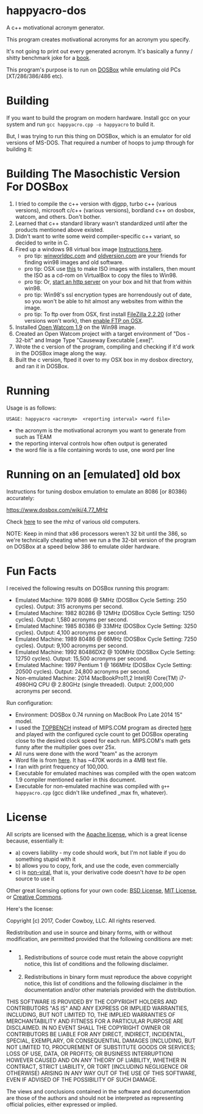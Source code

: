 # happyacro-dos

A c++ motivational acronym generator.

This program creates motivational acronyms for an acronym you specify. 

It's not going to print out every generated acronym. It's basically a funny / shitty benchmark joke for a [book](http://www.happyacro.com).

This program's purpose is to run on [DOSBox](https://www.dosbox.com/) while emulating old PCs [XT/286/386/486 etc).


# Building

If you want to build the program on modern hardware. Install gcc on your system and run `gcc happyacro.cpp -o happyacro` to build it.

But, I was trying to run this thing on DOSBox, which is an emulator for old versions of MS-DOS. That required a number of hoops to jump through for building it:

# Building The Masochistic Version For DOSBox

1. I tried to compile the c++ version with djgpp, turbo c++ (various versions), microsoft c/c++ (various versions), bordland c++ on dosbox, watcom, and others. Don't bother.
2. Learned that c++ standard library wasn't standardized until after the products mentioned above existed.
3. Didn't want to write some weird compiler-specific c++ variant, so decided to write in C. 
4. Fired up a windows 98 virtual box image [Instructions here](https://forums.virtualbox.org/viewtopic.php?f=2&t=59559).
   - pro tip: [winworldpc.com](https://winworldpc.com/) and [oldversion.com](http://www.oldversion.com/) are your friends for finding win98 images and old software. 
   - pro tip: OSX use [this](https://superuser.com/a/85991) to make ISO images with installers, then mount the ISO as a cd-rom on VirtualBox to copy the files to Win98. 
   - pro tip: Or, [start an http server](http://lifehacker.com/start-a-simple-web-server-from-any-directory-on-your-ma-496425450) on your box and hit that from within win98.
   - pro tip: Win98's ssl encryption types are horrendously out of date, so you won't be able to hit almost any websites from within the image. 
   - pro tip: To ftp over from OSX, first install [FileZilla 2.2.20](http://www.oldversion.com/windows/filezilla-2-2-20) (other versions won't work), then [enable FTP on OSX](https://gaborhargitai.hu/enable-built-in-ftp-server-in-mac-os-x-yosemite-el-capitan-sierra/).
5. Installed [Open Watcom 1.9](http://www.openwatcom.org) on the Win98 image.
6. Created an Open Watcom project with a target environment of "Dos - 32-bit" and Image Type "Causeway Executable [.exe]".
7. Wrote the c version of the program, compiling and checking if it'd work in the DOSBox image along the way. 
8. Built the c version, ftped it over to my OSX box in my dosbox directory, and ran it in DOSBox. 

# Running

Usage is as follows: 

	USAGE: happyacro <acronym>  <reporting interval> <word file>

- the acronym is the motivational acronym you want to generate from such as TEAM
- the reporting interval controls how often output is generated
- the word file is a file containing words to use, one word per line

# Running on an [emulated] old box

Instructions for tuning dosbox emulation to emulate an 8086 [or 80386) accurately: 

https://www.dosbox.com/wiki/4.77_MHz

Check [here](https://en.wikipedia.org/wiki/List_of_Intel_microprocessors) to see the mhz of various old computers.

NOTE: Keep in mind that x86 processors weren't 32 bit until the 386, so we're technically cheating when we run a the 32-bit version of the program on DOSBox at a speed below 386 to emulate older hardware.

# Fun Facts

I received the following results on DOSBox running this program: 

- Emulated Machine: 1979 8086 @ 5MHz (DOSBox Cycle Setting: 250 cycles). Output: 315 acronyms per second.
- Emulated Machine: 1982 80286 @ 12MHz (DOSBox Cycle Setting: 1250 cycles). Output: 1,580 acronyms per second.
- Emulated Machine: 1985 80386 @ 33MHz (DOSBox Cycle Setting: 3250 cycles). Output: 4,100 acronyms per second.
- Emulated Machine: 1989 80486 @ 66MHz (DOSBox Cycle Setting: 7250 cycles). Output: 9,100 acronyms per second.
- Emulated Machine: 1992 80486DX2 @ 100MHz (DOSBox Cycle Setting: 12750 cycles). Output: 15,500 acronyms per second.
- Emulated Machine: 1997 Pentium 1 @ 166MHz (DOSBox Cycle Setting: 20500 cycles). Output: 24,800 acronyms per second.  
- Non-emulated Machine: 2014 MacBookPro11,2 Intel(R) Core(TM) i7-4980HQ CPU @ 2.80GHz (single threaded). Output: 2,000,000 acronyms per second.

Run configuration:

- Environment: DOSBox 0.74 running on MacBook Pro Late 2014 15" model.
- I used the [TOPBENCH](https://dosbenchmark.wordpress.com/) instead of MIPS.COM program as directed [here](ttps://www.dosbox.com/wiki/4.77_MHz) and played with the configured cycle count to get DOSBox operating close to the desired clock speed for each run. MIPS.COM's math gets funny after the multiplier goes over 25x. 
- All runs were done with the word "team" as the acronym
- Word file is from [here](https://github.com/dwyl/english-words). It has ~470K words in a 4MB text file.
- I ran with print frequency of 100,000.
- Executable for emulated machines was compiled with the open watcom 1.9 compiler mentioned earlier in this document.
- Executable for non-emulated machine was compiled with `g++ happyacro.cpp` (gcc didn't like undefined _max fn, whatever).

# License

All scripts are licensed with the [Apache license](http://en.wikipedia.org/wiki/Apache_license), which is a great license because, essentially it:

* a) covers liability - my code should work, but I'm not liable if you do something stupid with it
* b) allows you to copy, fork, and use the code, even commercially
* c) is [non-viral](http://en.wikipedia.org/wiki/Viral_license), that is, your derivative code doesn't *have to be* open source to use it

Other great licensing options for your own code: [BSD License](https://en.wikipedia.org/wiki/BSD_licenses), [MIT License](https://en.wikipedia.org/wiki/MIT_License), or [Creative Commons](https://en.wikipedia.org/wiki/Creative_Commons_license).

Here's the license:

Copyright [c) 2017, Coder Cowboy, LLC. All rights reserved.

Redistribution and use in source and binary forms, with or without
modification, are permitted provided that the following conditions are met:
* 1. Redistributions of source code must retain the above copyright notice, this
list of conditions and the following disclaimer.
* 2. Redistributions in binary form must reproduce the above copyright notice,
this list of conditions and the following disclaimer in the documentation
and/or other materials provided with the distribution.
  
THIS SOFTWARE IS PROVIDED BY THE COPYRIGHT HOLDERS AND CONTRIBUTORS "AS IS" AND
ANY EXPRESS OR IMPLIED WARRANTIES, INCLUDING, BUT NOT LIMITED TO, THE IMPLIED
WARRANTIES OF MERCHANTABILITY AND FITNESS FOR A PARTICULAR PURPOSE ARE
DISCLAIMED. IN NO EVENT SHALL THE COPYRIGHT OWNER OR CONTRIBUTORS BE LIABLE FOR
ANY DIRECT, INDIRECT, INCIDENTAL, SPECIAL, EXEMPLARY, OR CONSEQUENTIAL DAMAGES
[INCLUDING, BUT NOT LIMITED TO, PROCUREMENT OF SUBSTITUTE GOODS OR SERVICES;
LOSS OF USE, DATA, OR PROFITS; OR BUSINESS INTERRUPTION) HOWEVER CAUSED AND
ON ANY THEORY OF LIABILITY, WHETHER IN CONTRACT, STRICT LIABILITY, OR TORT
[INCLUDING NEGLIGENCE OR OTHERWISE) ARISING IN ANY WAY OUT OF THE USE OF THIS
SOFTWARE, EVEN IF ADVISED OF THE POSSIBILITY OF SUCH DAMAGE.
  
The views and conclusions contained in the software and documentation are those
of the authors and should not be interpreted as representing official policies,
either expressed or implied.